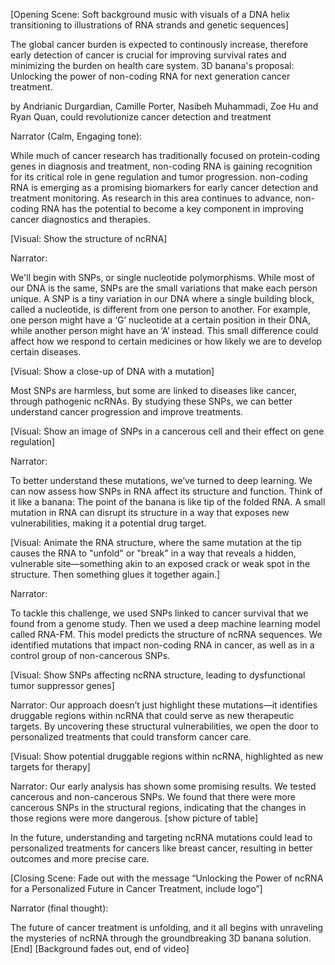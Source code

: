 [Opening Scene: Soft background music with visuals of a DNA helix transitioning to illustrations of RNA strands and genetic sequences] 

The global cancer burden is expected to continously increase, therefore early detection of cancer is crucial for improving survival rates and minimizing the burden on health care system. 3D banana's proposal: Unlocking the power of non-coding RNA for next generation cancer treatment. 

by  Andrianic Durgardian, Camille Porter, Nasibeh Muhammadi, Zoe Hu and Ryan Quan, could revolutionize cancer detection and treatment 

Narrator (Calm, Engaging tone): 

While much of cancer research has traditionally focused on protein-coding genes in diagnosis and treatment, non-coding RNA is gaining recognition for its critical role in gene regulation and tumor progression. non-coding RNA is emerging as a promising biomarkers for early cancer detection and treatment monitoring. As research in this area continues to advance, non-coding RNA has the potential to become a key component in improving cancer diagnostics and therapies.

[Visual: Show the structure of ncRNA] 

Narrator: 

We'll begin with SNPs, or single nucleotide polymorphisms. While most of our DNA is the same, SNPs are the small variations that make each person unique. A SNP is a tiny variation in our DNA where a single building block, called a nucleotide, is different from one person to another. For example, one person might have a ‘G’ nucleotide at a certain position in their DNA, while another person might have an ‘A’ instead. This small difference could affect how we respond to certain medicines or how likely we are to develop certain diseases. 

[Visual: Show a close-up of DNA with a mutation] 
 
Most SNPs are harmless, but some are linked to diseases like cancer, through pathogenic ncRNAs. By studying these SNPs, we can better understand cancer progression and improve treatments.

[Visual: Show an image of SNPs in a cancerous cell and their effect on gene regulation] 

Narrator: 

To better understand these mutations, we’ve turned to deep learning. We can now assess how SNPs in RNA affect its structure and function. Think of it like a banana: The point of the banana is like tip of the folded RNA.  A small mutation in RNA can disrupt its structure in a way that exposes new vulnerabilities, making it a potential drug target.

[Visual: Animate the RNA structure, where the same mutation at the tip causes the RNA to "unfold" or "break" in a way that reveals a hidden, vulnerable site—something akin to an exposed crack or weak spot in the structure. Then something glues it together again.] 

Narrator: 

To tackle this challenge, we used SNPs linked to cancer survival that we found from a genome study. Then we used a deep machine learning model called RNA-FM. This model predicts the structure of ncRNA sequences.  We identified mutations that impact non-coding RNA in cancer, as well as in a control group of non-cancerous SNPs. 

[Visual: Show SNPs affecting ncRNA structure, leading to dysfunctional tumor suppressor genes] 

Narrator: 
Our approach doesn’t just highlight these mutations—it identifies druggable regions within ncRNA that could serve as new therapeutic targets. By uncovering these structural vulnerabilities, we open the door to personalized treatments that could transform cancer care. 

[Visual: Show potential druggable regions within ncRNA, highlighted as new targets for therapy] 

Narrator: 
Our early analysis has shown some promising results. We tested cancerous and non-cancerous SNPs. We found that there were more cancerous SNPs in the structural regions, indicating that the changes in those regions were more dangerous. 
[show picture of table] 

In the future, understanding and targeting ncRNA mutations could lead to personalized treatments for cancers like breast cancer, resulting in better outcomes and more precise care.

[Closing Scene: Fade out with the message “Unlocking the Power of ncRNA for a Personalized Future in Cancer Treatment, include logo”] 

Narrator (final thought): 

The future of cancer treatment is unfolding, and it all begins with unraveling the mysteries of ncRNA through the groundbreaking 3D banana solution.
[End] 
[Background fades out, end of video]

